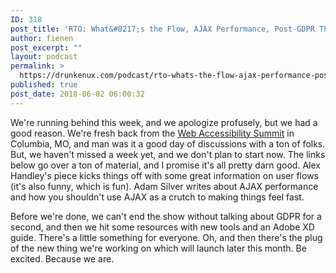 ```yaml
---
ID: 318
post_title: 'RTO: What&#8217;s the Flow, AJAX Performance, Post-GDPR Thoughts&#8230;'
author: fienen
post_excerpt: ""
layout: podcast
permalink: >
  https://drunkenux.com/podcast/rto-whats-the-flow-ajax-performance-post-gdpr-thoughts/
published: true
post_date: 2018-06-02 06:00:32
---
```

We're running behind this week, and we apologize profusely, but we had a good reason. We're fresh back from the <a href="http://webaccessibilitysummit.org/">Web Accessibility Summit</a> in Columbia, MO, and man was it a good day of discussions with a ton of folks. But, we haven't missed a week yet, and we don't plan to start now. The links below go over a ton of material, and I promise it's all pretty darn good. Alex Handley's piece kicks things off with some great information on user flows (it's also funny, which is fun). Adam Silver writes about AJAX performance and how you shouldn't use AJAX as a crutch to making things feel fast.

Before we're done, we can't end the show without talking about GDPR for a second, and then we hit some resources with new tools and an Adobe XD guide. There's a little something for everyone. Oh, and then there's the plug of the new thing we're working on which will launch later this month. Be excited. Because we are.